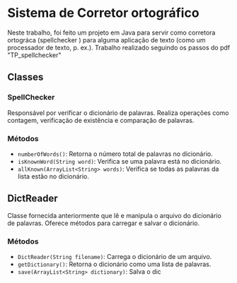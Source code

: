 # Sistema de Corretor ortográfico

Neste trabalho, foi feito um projeto em Java para servir como corretora
ortográca (spellchecker ) para alguma aplicação de texto (como um processador
de texto, p. ex.). Trabalho realizado seguindo os passos do pdf "TP_spellchecker"

## Classes

### SpellChecker

Responsável por verificar o dicionário de palavras. Realiza operações como contagem, verificação de existência e comparação de palavras.

### Métodos

- `numberOfWords()`: Retorna o número total de palavras no dicionário.
- `isKnownWord(String word)`: Verifica se uma palavra está no dicionário.
- `allKnown(ArrayList<String> words)`: Verifica se todas as palavras da lista estão no dicionário.

## DictReader

Classe fornecida anteriormente que lê e manipula o arquivo do dicionário de palavras. Oferece métodos para carregar e salvar o dicionário.

### Métodos

- `DictReader(String filename)`: Carrega o dicionário de um arquivo.
- `getDictionary()`: Retorna o dicionário como uma lista de palavras.
- `save(ArrayList<String> dictionary)`: Salva o dic
